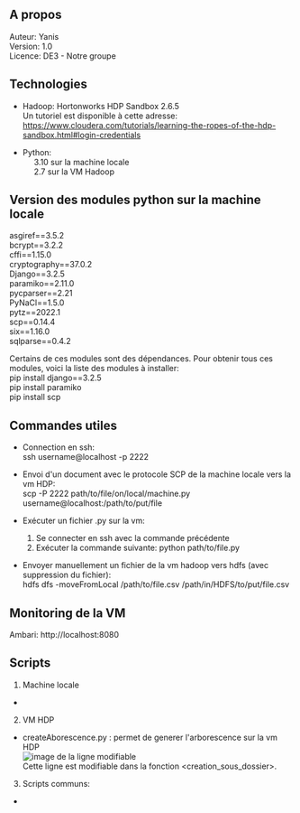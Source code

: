 ## A propos
Auteur: Yanis  
Version: 1.0  
Licence: DE3 - Notre groupe  

## Technologies
- Hadoop: Hortonworks HDP Sandbox 2.6.5  
Un tutoriel est disponible à cette adresse: https://www.cloudera.com/tutorials/learning-the-ropes-of-the-hdp-sandbox.html#login-credentials  

- Python:  
&nbsp;&nbsp;&nbsp;&nbsp; 3.10 sur la machine locale  
&nbsp;&nbsp;&nbsp;&nbsp; 2.7 sur la VM Hadoop  

## Version des modules python sur la machine locale
asgiref==3.5.2  
bcrypt==3.2.2  
cffi==1.15.0  
cryptography==37.0.2  
Django==3.2.5  
paramiko==2.11.0  
pycparser==2.21  
PyNaCl==1.5.0  
pytz==2022.1  
scp==0.14.4  
six==1.16.0  
sqlparse==0.4.2  

Certains de ces modules sont des dépendances. Pour obtenir tous ces modules, voici la liste des modules à installer:  
pip install django==3.2.5  
pip install paramiko  
pip install scp  

## Commandes utiles  
- Connection en ssh:  
ssh username@localhost -p 2222  
- Envoi d'un document avec le protocole SCP de la machine locale vers la vm HDP:  
scp -P 2222 path/to/file/on/local/machine.py username@localhost:/path/to/put/file  
- Exécuter un fichier .py sur la vm:
  1) Se connecter en ssh avec la commande précédente
  2) Exécuter la commande suivante: python path/to/file.py 

- Envoyer manuellement un fichier de la vm hadoop vers hdfs (avec suppression du fichier):  
     hdfs dfs -moveFromLocal /path/to/file.csv /path/in/HDFS/to/put/file.csv

## Monitoring de la VM  
Ambari: http://localhost:8080  

## Scripts  
1) Machine locale
- 

2) VM HDP
- createAborescence.py : permet de generer l'arborescence sur la vm HDP   
![image de la ligne modifiable](/img/arborescence_modifiable.PNG)  
Cette ligne est modifiable dans la fonction <creation_sous_dossier>.  


3) Scripts communs:
- 